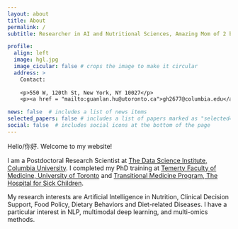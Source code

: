 ```yaml
---
layout: about
title: About
permalink: /
subtitle: Researcher in AI and Nutritional Sciences, Amazing Mom of 2 boys :), Foody and Hiking Lover

profile:
  align: left
  image: hgl.jpg
  image_cicular: false # crops the image to make it circular
  address: >
    Contact:
    
    <p>550 W, 120th St, New York, NY 10027</p>
    <p><a href = "mailto:guanlan.hu@utoronto.ca">gh2677@columbia.edu</a></p>

news: false  # includes a list of news items
selected_papers: false # includes a list of papers marked as "selected={true}"
social: false  # includes social icons at the bottom of the page
---
```

Hello/你好. Welcome to my website! 

I am a Postdoctoral Research Scientist at <a href='https://datascience.columbia.edu/'> The Data Science Institute, Columbia University</a>. I completed my PhD training at <a href='https://temertymedicine.utoronto.ca/'>Temerty Faculty of Medicine, University of Toronto</a> and <a href='https://www.sickkids.ca/en/research/research-programs/translational-medicine/'>Transitional Medicine Program, The Hospital for Sick Children</a>. 

My research interests are Artificial Intelligence in Nutrition, Clinical Decision Support, Food Policy, Dietary Behaviors and Diet-related Diseases. I have a particular interest in NLP, multimodal deep learning, and multi-omics methods.

<!-- , and Precision Nutrition -->

<!-- I have developed hands-on experience in nutrition interventions, metabolic dysfunction, cohort studies, and food policy research, and have implemented a wide array of machine learning methodologies to deal with multi-omics and clinical time series data, histology images, food scanner data, and nutrient composition databases. I have a strong interest in Natural Language Processing (NLP), Computer Vision (CV), and Multi-Omics approaches as they are dramatically changing how we understand food consumption behaviors and related metabolic diseases in ways that have never before been possible. -->

<!-- My current research focuses on understanding the economic, nutritional, and health costs of food purchasing behaviors across neighborhoods. I have a strong interest in Natural Language Processing (NLP), Computer Vision (CV), and Multi-Omics approaches as they are dramatically changing how we understand food consumption behaviors and related metabolic diseases in ways that have never before been possible. -->


<!-- Food Purchasing/Consumption Behaviors,  -->
 
<!-- Please find links of interest above. -->
<!-- [hgl2.jpg](https://github.com/guanlanhu/guanlanhu.github.io/blob/main/assets/img/hgl.jpg) -->
